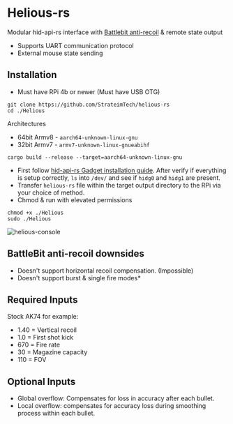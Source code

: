 # Helious-rs
Modular hid-api-rs interface with [Battlebit anti-recoil](https://github.com/StrateimTech/helious-rs/blob/master/src/modules/recoil.rs) & remote state output

- Supports UART communication protocol
- External mouse state sending

## Installation
- Must have RPi 4b or newer (Must have USB OTG)
```
git clone https://github.com/StrateimTech/helious-rs
cd ./Helious
```
Architectures
- 64bit Armv8 - ``aarch64-unknown-linux-gnu``
- 32bit Armv7 - ``armv7-unknown-linux-gnueabihf``
```
cargo build --release --target=aarch64-unknown-linux-gnu
```
- First follow [hid-api-rs Gadget installation guide](https://github.com/StrateimTech/hid-api-rs?tab=readme-ov-file#first-installation). After verify if everything is setup correctly, ``ls`` into ``/dev/`` and see if ``hidg0`` and ``hidg1`` are present.
- Transfer ``helious-rs`` file within the target output directory to the RPi via your choice of method.
- Chmod & run with elevated permissions
```
chmod +x ./Helious
sudo ./Helious
```
![helious-console](https://github.com/user-attachments/assets/087b5587-6331-4400-823f-cbe82f84616b)

## BattleBit anti-recoil downsides
- Doesn't support horizontal recoil compensation. (Impossible)
- Doesn't support burst & single fire modes*

## Required Inputs
Stock AK74 for example:
- 1.40 = Vertical recoil
- 1.0 = First shot kick
- 670 = Fire rate
- 30 = Magazine capacity
- 110 = FOV

## Optional Inputs
- Global overflow: Compensates for loss in accuracy after each bullet.
- Local overflow: compensates for accuracy loss during smoothing process within each bullet.
